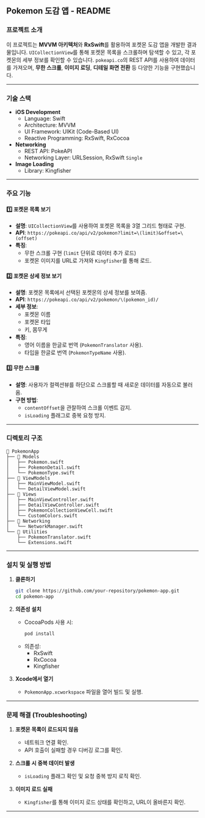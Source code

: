 ## **Pokemon 도감 앱 - README**

### **프로젝트 소개**
이 프로젝트는 **MVVM 아키텍처**와 **RxSwift**를 활용하여 포켓몬 도감 앱을 개발한 결과물입니다. `UICollectionView`를 통해 포켓몬 목록을 스크롤하며 탐색할 수 있고, 각 포켓몬의 세부 정보를 확인할 수 있습니다. `pokeapi.co`의 REST API를 사용하여 데이터를 가져오며, **무한 스크롤**, **이미지 로딩**, **디테일 화면 전환** 등 다양한 기능을 구현했습니다.

---

### **기술 스택**
- **iOS Development**
  - Language: Swift
  - Architecture: MVVM
  - UI Framework: UIKit (Code-Based UI)
  - Reactive Programming: RxSwift, RxCocoa
- **Networking**
  - REST API: PokeAPI
  - Networking Layer: URLSession, RxSwift `Single`
- **Image Loading**
  - Library: Kingfisher

---

### **주요 기능**

#### **1️⃣ 포켓몬 목록 보기**
- **설명**: `UICollectionView`를 사용하여 포켓몬 목록을 3열 그리드 형태로 구현.
- **API**: `https://pokeapi.co/api/v2/pokemon?limit=\(limit)&offset=\(offset)`
- **특징**: 
  - 무한 스크롤 구현 (`limit` 단위로 데이터 추가 로드)
  - 포켓몬 이미지를 URL로 가져와 `Kingfisher`를 통해 로드.

#### **2️⃣ 포켓몬 상세 정보 보기**
- **설명**: 포켓몬 목록에서 선택된 포켓몬의 상세 정보를 보여줌.
- **API**: `https://pokeapi.co/api/v2/pokemon/\(pokemon_id)/`
- **세부 정보**:
  - 포켓몬 이름
  - 포켓몬 타입
  - 키, 몸무게
- **특징**: 
  - 영어 이름을 한글로 번역 (`PokemonTranslator` 사용).
  - 타입을 한글로 번역 (`PokemonTypeName` 사용).

#### **3️⃣ 무한 스크롤**
- **설명**: 사용자가 컬렉션뷰를 하단으로 스크롤할 때 새로운 데이터를 자동으로 불러옴.
- **구현 방법**:
  - `contentOffset`을 관찰하여 스크롤 이벤트 감지.
  - `isLoading` 플래그로 중복 요청 방지.

---

### **디렉토리 구조**
```
📂 PokemonApp
├── 📂 Models
│   ├── Pokemon.swift
│   ├── PokemonDetail.swift
│   └── PokemonType.swift
├── 📂 ViewModels
│   ├── MainViewModel.swift
│   └── DetailViewModel.swift
├── 📂 Views
│   ├── MainViewController.swift
│   ├── DetailViewController.swift
│   ├── PokemonCollectionViewCell.swift
│   └── CustomColors.swift
├── 📂 Networking
│   └── NetworkManager.swift
└── 📂 Utilities
    ├── PokemonTranslator.swift
    └── Extensions.swift
```

---
### **설치 및 실행 방법**

1. **클론하기**
   ```bash
   git clone https://github.com/your-repository/pokemon-app.git
   cd pokemon-app
   ```

2. **의존성 설치**
   - CocoaPods 사용 시:
     ```bash
     pod install
     ```
   - 의존성:
     - RxSwift
     - RxCocoa
     - Kingfisher

3. **Xcode에서 열기**
   - `PokemonApp.xcworkspace` 파일을 열어 빌드 및 실행.

---

### **문제 해결 (Troubleshooting)**

1. **포켓몬 목록이 로드되지 않음**
   - 네트워크 연결 확인.
   - API 호출이 실패할 경우 디버깅 로그를 확인.

2. **스크롤 시 중복 데이터 발생**
   - `isLoading` 플래그 확인 및 요청 중복 방지 로직 확인.

3. **이미지 로드 실패**
   - `Kingfisher`를 통해 이미지 로드 상태를 확인하고, URL이 올바른지 확인.

---



